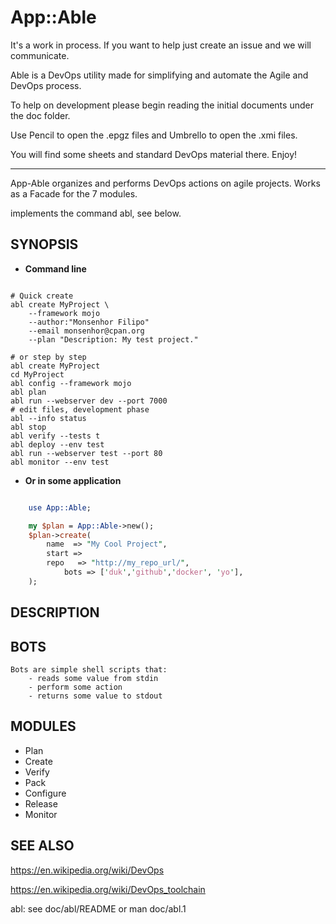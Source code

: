 # App::Able

It's a work in process. If you want to help just create an issue and we will communicate.

Able is a DevOps utility made for simplifying and automate the Agile and DevOps process.

To help on development please begin reading the initial documents under the doc folder. 

Use Pencil to open the .epgz files and Umbrello to open the .xmi files.

You will find some sheets and standard DevOps material there. Enjoy!

---

App-Able organizes and performs DevOps actions on agile projects.
Works as a Facade for the 7 modules.

implements the command abl, see below.

## SYNOPSIS

- __Command line__

```

# Quick create
abl create MyProject \
    --framework mojo 
    --author:"Monsenhor Filipo" 
    --email monsenhor@cpan.org 
    --plan "Description: My test project."

# or step by step
abl create MyProject
cd MyProject
abl config --framework mojo
abl plan
abl run --webserver dev --port 7000
# edit files, development phase
abl --info status
abl stop
abl verify --tests t
abl deploy --env test
abl run --webserver test --port 80
abl monitor --env test

```

- __Or in some application__

```perl

    use App::Able;

    my $plan = App::Able->new();
    $plan->create(
        name  => "My Cool Project",
        start => 
        repo   => "http://my_repo_url/",
		    bots => ['duk','github','docker', 'yo'], 
    );

 ```

## DESCRIPTION

## BOTS

    Bots are simple shell scripts that:
		- reads some value from stdin
		- perform some action
		- returns some value to stdout

## MODULES

  * Plan
  * Create
  * Verify
  * Pack
  * Configure
  * Release
  * Monitor


## SEE ALSO

https://en.wikipedia.org/wiki/DevOps

https://en.wikipedia.org/wiki/DevOps_toolchain

abl: 
see doc/abl/README
or man doc/abl.1
